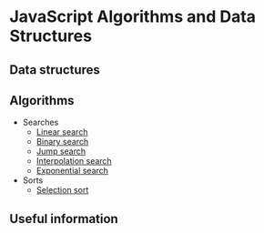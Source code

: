 # JavaScript Algorithms and Data Structures 

## Data structures

## Algorithms 

- Searches
    - [Linear search](https://github.com/htdhcvm/javascript-algorithms/tree/master/algorithms/search/linear) 
    - [Binary search](https://github.com/htdhcvm/javascript-algorithms/tree/master/algorithms/search/binary) 
    - [Jump search](https://github.com/htdhcvm/javascript-algorithms/tree/master/algorithms/search/binary) 
    - [Interpolation search](https://github.com/htdhcvm/javascript-algorithms/tree/master/algorithms/search/interpolation) 
    - [Exponential search](https://github.com/htdhcvm/javascript-algorithms/tree/master/algorithms/search/exponential)
- Sorts
    - [Selection sort](https://github.com/htdhcvm/javascript-algorithms/tree/master/algorithms/sort/selection)

## Useful information 

